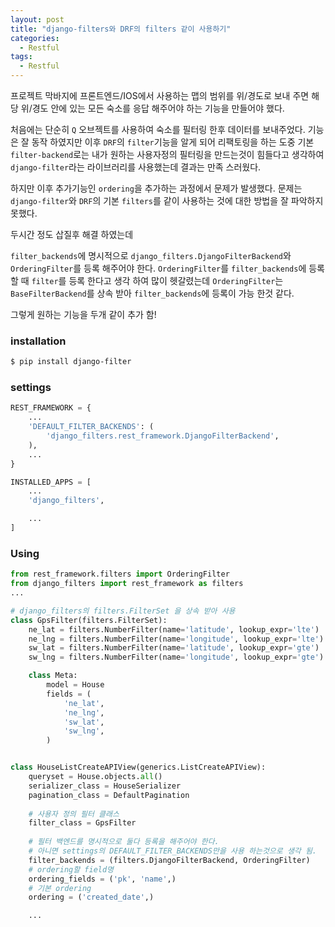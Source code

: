```yaml
---
layout: post
title: "django-filters와 DRF의 filters 같이 사용하기"
categories:
  - Restful
tags:
  - Restful
---
```


프로젝트 막바지에 프론트엔드/IOS에서 사용하는 맵의 범위를 위/경도로 보내 주면
해당 위/경도 안에 있는 모든 숙소를 응답 해주어야 하는 기능을 만들어야 했다.

처음에는 단순히 `Q` 오브젝트를 사용하여 숙소를 필터링 한후 데이터를 보내주었다.
기능은 잘 동작 하였지만 이후 `DRF`의 `filter`기능을 알게 되어 리팩토링을 하는 도중
기본 `filter-backend`로는 내가 원하는 사용자정의 필터링을 만드는것이 힘들다고 생각하여
`django-filter`라는 라이브러리를 사용했는데 결과는 만족 스러웠다.

하지만 이후 추가기능인 `ordering`을 추가하는 과정에서 문제가 발생했다.
문제는 `django-filter`와 `DRF`의 기본 `filters`를 같이 사용하는 것에 대한 방법을 잘 파악하지 못했다.

두시간 정도 삽질후 해결 하였는데 

`filter_backends`에 명시적으로 `django_filters.DjangoFilterBackend`와 `OrderingFilter`를 등록 해주어야 한다.
`OrderingFilter`를 `filter_backends`에 등록할 때 `filter`를 등록 한다고 생각 하여 많이 헷갈렸는데
`OrderingFilter`는 `BaseFilterBackend`를 상속 받아 `filter_backends`에 등록이 가능 한것 같다.

그렇게 원하는 기능을 두개 같이 추가 함!


### installation
```bash
$ pip install django-filter
```

### settings
```python
REST_FRAMEWORK = {
    ...
    'DEFAULT_FILTER_BACKENDS': (
        'django_filters.rest_framework.DjangoFilterBackend',
    ),
    ...
}

INSTALLED_APPS = [
    ...
    'django_filters',

    ...
]
```

### Using

```python
from rest_framework.filters import OrderingFilter
from django_filters import rest_framework as filters
...

# django_filters의 filters.FilterSet 을 상속 받아 사용
class GpsFilter(filters.FilterSet):
    ne_lat = filters.NumberFilter(name='latitude', lookup_expr='lte')
    ne_lng = filters.NumberFilter(name='longitude', lookup_expr='lte')
    sw_lat = filters.NumberFilter(name='latitude', lookup_expr='gte')
    sw_lng = filters.NumberFilter(name='longitude', lookup_expr='gte')

    class Meta:
        model = House
        fields = (
            'ne_lat',
            'ne_lng',
            'sw_lat',
            'sw_lng',
        )


class HouseListCreateAPIView(generics.ListCreateAPIView):
    queryset = House.objects.all()
    serializer_class = HouseSerializer
    pagination_class = DefaultPagination
    
    # 사용자 정의 필터 클래스
    filter_class = GpsFilter
    
    # 필터 백엔드를 명시적으로 둘다 등록을 해주어야 한다.
    # 아니면 settings의 DEFAULT_FILTER_BACKENDS만을 사용 하는것으로 생각 됨.
    filter_backends = (filters.DjangoFilterBackend, OrderingFilter)
    # ordering할 field명
    ordering_fields = ('pk', 'name',)
    # 기본 ordering
    ordering = ('created_date',)

    ...
```